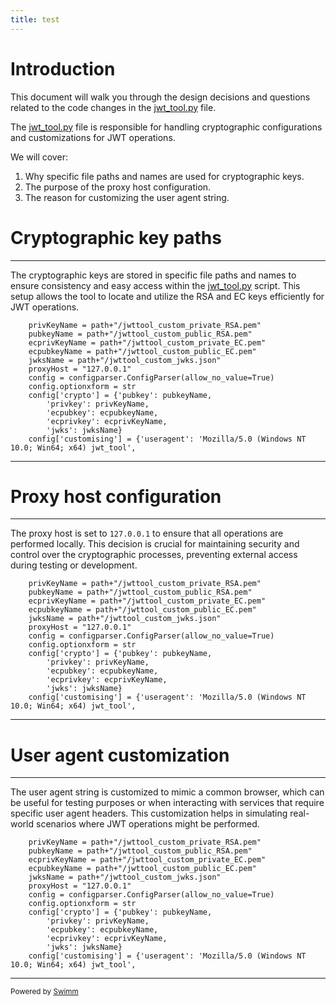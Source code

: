 ```yaml
---
title: test
---
```

# Introduction

This document will walk you through the design decisions and questions related to the code changes in the <SwmPath>[jwt_tool.py](/jwt_tool.py)</SwmPath> file.

The <SwmPath>[jwt_tool.py](/jwt_tool.py)</SwmPath> file is responsible for handling cryptographic configurations and customizations for JWT operations.

We will cover:

1. Why specific file paths and names are used for cryptographic keys.
2. The purpose of the proxy host configuration.
3. The reason for customizing the user agent string.

# Cryptographic key paths

<SwmSnippet path="/jwt_tool.py" line="66">

---

The cryptographic keys are stored in specific file paths and names to ensure consistency and easy access within the <SwmPath>[jwt_tool.py](/jwt_tool.py)</SwmPath> script. This setup allows the tool to locate and utilize the RSA and EC keys efficiently for JWT operations.

```
    privKeyName = path+"/jwttool_custom_private_RSA.pem"
    pubkeyName = path+"/jwttool_custom_public_RSA.pem"
    ecprivKeyName = path+"/jwttool_custom_private_EC.pem"
    ecpubkeyName = path+"/jwttool_custom_public_EC.pem"
    jwksName = path+"/jwttool_custom_jwks.json"
    proxyHost = "127.0.0.1"
    config = configparser.ConfigParser(allow_no_value=True)
    config.optionxform = str
    config['crypto'] = {'pubkey': pubkeyName,
        'privkey': privKeyName,
        'ecpubkey': ecpubkeyName,
        'ecprivkey': ecprivKeyName,
        'jwks': jwksName}
    config['customising'] = {'useragent': 'Mozilla/5.0 (Windows NT 10.0; Win64; x64) jwt_tool',
```

---

</SwmSnippet>

# Proxy host configuration

<SwmSnippet path="/jwt_tool.py" line="66">

---

The proxy host is set to <SwmToken path="/jwt_tool.py" pos="71:6:12" line-data="    proxyHost = &quot;127.0.0.1&quot;">`127.0.0.1`</SwmToken> to ensure that all operations are performed locally. This decision is crucial for maintaining security and control over the cryptographic processes, preventing external access during testing or development.

```
    privKeyName = path+"/jwttool_custom_private_RSA.pem"
    pubkeyName = path+"/jwttool_custom_public_RSA.pem"
    ecprivKeyName = path+"/jwttool_custom_private_EC.pem"
    ecpubkeyName = path+"/jwttool_custom_public_EC.pem"
    jwksName = path+"/jwttool_custom_jwks.json"
    proxyHost = "127.0.0.1"
    config = configparser.ConfigParser(allow_no_value=True)
    config.optionxform = str
    config['crypto'] = {'pubkey': pubkeyName,
        'privkey': privKeyName,
        'ecpubkey': ecpubkeyName,
        'ecprivkey': ecprivKeyName,
        'jwks': jwksName}
    config['customising'] = {'useragent': 'Mozilla/5.0 (Windows NT 10.0; Win64; x64) jwt_tool',
```

---

</SwmSnippet>

# User agent customization

<SwmSnippet path="/jwt_tool.py" line="66">

---

The user agent string is customized to mimic a common browser, which can be useful for testing purposes or when interacting with services that require specific user agent headers. This customization helps in simulating real-world scenarios where JWT operations might be performed.

```
    privKeyName = path+"/jwttool_custom_private_RSA.pem"
    pubkeyName = path+"/jwttool_custom_public_RSA.pem"
    ecprivKeyName = path+"/jwttool_custom_private_EC.pem"
    ecpubkeyName = path+"/jwttool_custom_public_EC.pem"
    jwksName = path+"/jwttool_custom_jwks.json"
    proxyHost = "127.0.0.1"
    config = configparser.ConfigParser(allow_no_value=True)
    config.optionxform = str
    config['crypto'] = {'pubkey': pubkeyName,
        'privkey': privKeyName,
        'ecpubkey': ecpubkeyName,
        'ecprivkey': ecprivKeyName,
        'jwks': jwksName}
    config['customising'] = {'useragent': 'Mozilla/5.0 (Windows NT 10.0; Win64; x64) jwt_tool',
```

---

</SwmSnippet>

<SwmMeta version="3.0.0" repo-id="Z2l0aHViJTNBJTNBand0X3Rvb2wlM0ElM0FlbGRhcnB0Y29tc2Vj" repo-name="jwt_tool"><sup>Powered by [Swimm](https://stag.swimm.cloud/)</sup></SwmMeta>
